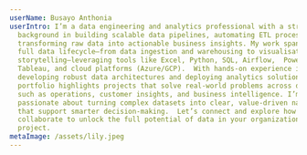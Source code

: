 ```yaml
---
userName: Busayo Anthonia
userIntro: I’m a data engineering and analytics professional with a strong
  background in building scalable data pipelines, automating ETL processes, and
  transforming raw data into actionable business insights. My work spans the
  full data lifecycle—from data ingestion and warehousing to visualisation and
  storytelling—leveraging tools like Excel, Python, SQL, Airflow,  Power BI,
  Tableau, and cloud platforms (Azure/GCP).  With hands-on experience in
  developing robust data architectures and deploying analytics solutions, my
  portfolio highlights projects that solve real-world problems across domains
  such as operations, customer insights, and business intelligence. I’m
  passionate about turning complex datasets into clear, value-driven narratives
  that support smarter decision-making.  Let’s connect and explore how we can
  collaborate to unlock the full potential of data in your organization or
  project.
metaImage: /assets/lily.jpeg
---
```

